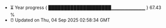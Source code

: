 - ⏳ Year progress { ████████████████████▁▁▁▁▁▁▁▁▁▁ } 67.43 %
- ⏰ Updated on Thu, 04 Sep 2025 02:58:34 GMT


